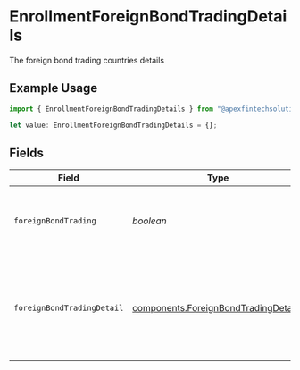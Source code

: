 # EnrollmentForeignBondTradingDetails

The foreign bond trading countries details

## Example Usage

```typescript
import { EnrollmentForeignBondTradingDetails } from "@apexfintechsolutions/ascend-sdk/models/components";

let value: EnrollmentForeignBondTradingDetails = {};
```

## Fields

| Field                                                                                        | Type                                                                                         | Required                                                                                     | Description                                                                                  | Example                                                                                      |
| -------------------------------------------------------------------------------------------- | -------------------------------------------------------------------------------------------- | -------------------------------------------------------------------------------------------- | -------------------------------------------------------------------------------------------- | -------------------------------------------------------------------------------------------- |
| `foreignBondTrading`                                                                         | *boolean*                                                                                    | :heavy_minus_sign:                                                                           | Does the account anticipate trading in foreign bonds                                         | true                                                                                         |
| `foreignBondTradingDetail`                                                                   | [components.ForeignBondTradingDetail](../../models/components/foreignbondtradingdetail.md)[] | :heavy_minus_sign:                                                                           | The foreign bond trading countries details. If yes, than please provide details              |                                                                                              |